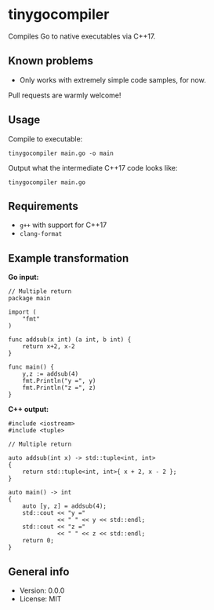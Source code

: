 # tinygocompiler

Compiles Go to native executables via C++17.

## Known problems

* Only works with extremely simple code samples, for now.

Pull requests are warmly welcome!

## Usage

Compile to executable:

    tinygocompiler main.go -o main

Output what the intermediate C++17 code looks like:

    tinygocompiler main.go

## Requirements

* `g++` with support for C++17
* `clang-format`

## Example transformation

**Go input:**

```
// Multiple return
package main

import (
	"fmt"
)

func addsub(x int) (a int, b int) {
	return x+2, x-2
}

func main() {
	y,z := addsub(4)
	fmt.Println("y =", y)
	fmt.Println("z =", z)
}
```

**C++ output:**

```
#include <iostream>
#include <tuple>

// Multiple return

auto addsub(int x) -> std::tuple<int, int>
{
    return std::tuple<int, int>{ x + 2, x - 2 };
}

auto main() -> int
{
    auto [y, z] = addsub(4);
    std::cout << "y ="
              << " " << y << std::endl;
    std::cout << "z ="
              << " " << z << std::endl;
    return 0;
}
```

## General info

* Version: 0.0.0
* License: MIT
